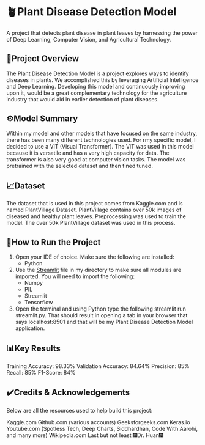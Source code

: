 # 🪴Plant Disease Detection Model
A project that detects plant disease in plant leaves by harnessing the power of Deep Learning, Computer Vision, and Agricultural Technology.

## 📖Project Overview
The Plant Disease Detection Model is a project explores ways to identify diseases in plants. We accomplished this by leveraging Artificial Intelligence and Deep Learning. Developing this model and continuously improving upon it, would be a great complementary technology for the agriculture industry that would aid in earlier detection of plant diseases.

## ⚙️Model Summary
Within my model and other models that have focused on the same industry, there has been many different technologies used. For rmy specific model, I decided to use a ViT (Visual Transformer). The ViT was used in this model because it is versatile and has a very high capacity for data. The transformer is also very good at computer vision tasks. The model was pretrained with the selected dataset and then fined tuned.

## 📈Dataset
The dataset that is used in this project comes from Kaggle.com and is named PlantVillage Dataset. PlantVillage contains over 50k images of diseased and healthy plant leaves. Preprocessing was used to train the model. The over 50k PlantVillage dataset was used in this process. 

## 🚀How to Run the Project
1. Open your IDE of choice. Make sure the following are installed:
   -   Python
3. Use the [Streamlit](streamlit.py) file in my directory to make sure all modules are imported. You will need to import the following:
   -   Numpy
   -   PIL
   -   Streamlit
   -   Tensorflow
4. Open the terminal and using Python type the following streamlit run streamlit.py. That should result in opening a tab in your browser that says localhost:8501 and that will be my Plant Disease Detection Model application.

## 📊Key Results

Training Accuracy: 98.33%
Validation Accuracy: 84.64%
Precision: 85%
Recall: 85%
F1-Score: 84%

## ✔️Credits & Acknowledgements
Below are all the resources used to help build this project:

Kaggle.com
Github.com (various accounts)
Geeksforgeeks.com
Keras.io
Youtube.com (Spotless Tech, Deep Charts, Siddhardhan, Code With Aarohi, and many more)
Wikipedia.com
Last but not least 🎆Dr. Huan🎆

